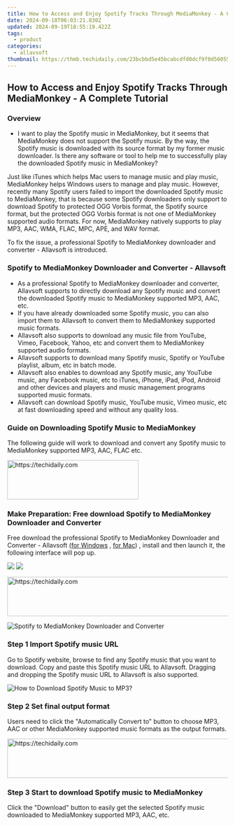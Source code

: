 ```yaml
---
title: How to Access and Enjoy Spotify Tracks Through MediaMonkey - A Complete Tutorial
date: 2024-09-18T06:03:21.830Z
updated: 2024-09-19T18:55:19.422Z
tags:
  - product
categories:
  - allavsoft
thumbnail: https://thmb.techidaily.com/23bcbbd5e45bcabcdfd0dcf9f0d56055fdfa4178e94d0dd13999edb6b6a4b8b2.jpg
---
```


## How to Access and Enjoy Spotify Tracks Through MediaMonkey - A Complete Tutorial

### Overview

* I want to play the Spotify music in MediaMonkey, but it seems that MediaMonkey does not support the Spotify music. By the way, the Spotify music is downloaded with its source format by my former music downloader. Is there any software or tool to help me to successfully play the downloaded Spotify music in MediaMonkey?

Just like iTunes which helps Mac users to manage music and play music, MediaMonkey helps Windows users to manage and play music. However, recently many Spotify users failed to import the downloaded Spotify music to MediaMonkey, that is because some Spotify downloaders only support to download Spotify to protected OGG Vorbis format, the Spotify source format, but the protected OGG Vorbis format is not one of MediaMonkey supported audio formats. For now, MediaMonkey natively supports to play MP3, AAC, WMA, FLAC, MPC, APE, and WAV format.

To fix the issue, a professional Spotify to MediaMonkey downloader and converter - Allavsoft is introduced.

### Spotify to MediaMonkey Downloader and Converter - Allavsoft

* As a professional Spotify to MediaMonkey downloader and converter, Allavsoft supports to directly download any Spotify music and convert the downloaded Spotify music to MediaMonkey supported MP3, AAC, etc.
* If you have already downloaded some Spotify music, you can also import them to Allavsoft to convert them to MediaMonkey supported music formats.
* Allavsoft also supports to download any music file from YouTube, Vimeo, Facebook, Yahoo, etc and convert them to MediaMonkey supported audio formats.
* Allavsoft supports to download many Spotify music, Spotify or YouTube playlist, album, etc in batch mode.
* Allavsoft also enables to download any Spotify music, any YouTube music, any Facebook music, etc to iTunes, iPhone, iPad, iPod, Android and other devices and players and music management programs supported music formats.
* Allavsoft can download Spotify music, YouTube music, Vimeo music, etc at fast downloading speed and without any quality loss.

### Guide on Downloading Spotify Music to MediaMonkey

The following guide will work to download and convert any Spotify music to MediaMonkey supported MP3, AAC, FLAC etc.

<!-- affiliate ads begin -->
<a href="https://aligracehair.sjv.io/c/5597632/1880972/19272" target="_top" id="1880972">
  <img src="//a.impactradius-go.com/display-ad/19272-1880972" border="0" alt="https://techidaily.com" width="300" height="90"/>
</a>
<img height="0" width="0" src="https://aligracehair.sjv.io/i/5597632/1880972/19272" style="position:absolute;visibility:hidden;" border="0" />
<!-- affiliate ads end -->

### Make Preparation: Free download Spotify to MediaMonkey Downloader and Converter

Free download the professional Spotify to MediaMonkey Downloader and Converter - Allavsoft ([for Windows](https://tools.techidaily.com/allavsoft/products/) , [for Mac](https://tools.techidaily.com/allavsoft/products/)) , install and then launch it, the following interface will pop up.

[![](https://www.allavsoft.com/how-to/../images/how-to/free-download-win.jpg)](https://tools.techidaily.com/allavsoft/products/) [![](https://www.allavsoft.com/how-to/../images/how-to/free-download-mac.jpg)](https://tools.techidaily.com/allavsoft/products/)

<!-- affiliate ads begin -->
<a href="https://appsumo.8odi.net/c/5597632/2111982/7443" target="_top" id="2111982">
  <img src="//a.impactradius-go.com/display-ad/7443-2111982" border="0" alt="https://techidaily.com" width="728" height="90"/>
</a>
<img height="0" width="0" src="https://appsumo.8odi.net/i/5597632/2111982/7443" style="position:absolute;visibility:hidden;" border="0" />
<!-- affiliate ads end -->

![Spotify to MediaMonkey Downloader and Converter](https://www.allavsoft.com/how-to/../images/allavsoft/screen-shot-600.jpg)

### Step 1 Import Spotify music URL

Go to Spotify website, browse to find any Spotify music that you want to download. Copy and paste this Spotify music URL to Allavsoft. Dragging and dropping the Spotify music URL to Allavsoft is also supported.

![How to Download Spotify Music to MP3?](https://www.allavsoft.com/how-to/../images/how-to/download-rtmp-video/download-rtmp-video.jpg)

### Step 2 Set final output format

Users need to click the "Automatically Convert to" button to choose MP3, AAC or other MediaMonkey supported music formats as the output formats.

<!-- affiliate ads begin -->
<a href="https://appsumo.8odi.net/c/5597632/2118325/7443" target="_top" id="2118325">
  <img src="//a.impactradius-go.com/display-ad/7443-2118325" border="0" alt="https://techidaily.com" width="728" height="90"/>
</a>
<img height="0" width="0" src="https://appsumo.8odi.net/i/5597632/2118325/7443" style="position:absolute;visibility:hidden;" border="0" />
<!-- affiliate ads end -->

### Step 3 Start to download Spotify music to MediaMonkey

Click the "Download" button to easily get the selected Spotify music downloaded to MediaMonkey supported MP3, AAC, etc.

<ins class="adsbygoogle"
     style="display:block"
     data-ad-format="autorelaxed"
     data-ad-client="ca-pub-7571918770474297"
     data-ad-slot="1223367746"></ins>

<ins class="adsbygoogle"
     style="display:block"
     data-ad-client="ca-pub-7571918770474297"
     data-ad-slot="8358498916"
     data-ad-format="auto"
     data-full-width-responsive="true"></ins>
